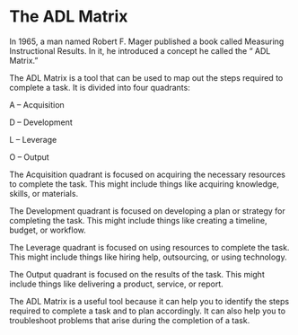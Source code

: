 # The ADL Matrix






In 1965, a man named Robert F. Mager published a book called Measuring Instructional Results. In it, he introduced a concept he called the “ ADL Matrix.”

The ADL Matrix is a tool that can be used to map out the steps required to complete a task. It is divided into four quadrants:

A – Acquisition

D – Development

L – Leverage

O – Output

The Acquisition quadrant is focused on acquiring the necessary resources to complete the task. This might include things like acquiring knowledge, skills, or materials.

The Development quadrant is focused on developing a plan or strategy for completing the task. This might include things like creating a timeline, budget, or workflow.

The Leverage quadrant is focused on using resources to complete the task. This might include things like hiring help, outsourcing, or using technology.

The Output quadrant is focused on the results of the task. This might include things like delivering a product, service, or report.

The ADL Matrix is a useful tool because it can help you to identify the steps required to complete a task and to plan accordingly. It can also help you to troubleshoot problems that arise during the completion of a task.